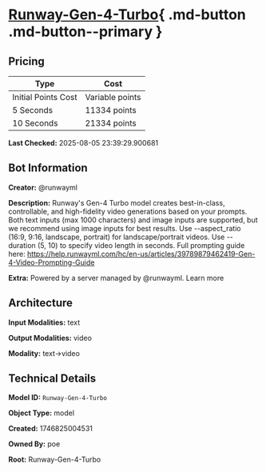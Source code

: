 # [Runway-Gen-4-Turbo](https://poe.com/Runway-Gen-4-Turbo){ .md-button .md-button--primary }

## Pricing

| Type | Cost |
|------|------|
| Initial Points Cost | Variable points |
| 5 Seconds | 11334 points |
| 10 Seconds | 21334 points |

**Last Checked:** 2025-08-05 23:39:29.900681


## Bot Information

**Creator:** @runwayml

**Description:** Runway's Gen-4 Turbo model creates best-in-class, controllable, and high-fidelity video generations based on your prompts. Both text inputs (max 1000 characters) and image inputs are supported, but we recommend using image inputs for best results. Use --aspect_ratio (16:9, 9:16, landscape, portrait) for landscape/portrait videos. Use --duration (5, 10) to specify video length in seconds. Full prompting guide here: https://help.runwayml.com/hc/en-us/articles/39789879462419-Gen-4-Video-Prompting-Guide

**Extra:** Powered by a server managed by @runwayml. Learn more


## Architecture

**Input Modalities:** text

**Output Modalities:** video

**Modality:** text->video


## Technical Details

**Model ID:** `Runway-Gen-4-Turbo`

**Object Type:** model

**Created:** 1746825004531

**Owned By:** poe

**Root:** Runway-Gen-4-Turbo

